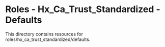 # Roles - Hx_Ca_Trust_Standardized - Defaults

This directory contains resources for roles/hx_ca_trust_standardized/defaults.
